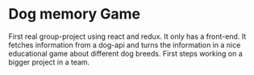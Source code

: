 # Dog memory Game

First real group-project using react and redux. It only has a front-end. It fetches information from a dog-api and turns the information in a nice educational game about different dog breeds. First steps working on a bigger project in a team. 
